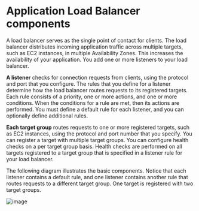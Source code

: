 # Application Load Balancer components

A load balancer serves as the single point of contact for clients. The load balancer distributes incoming application traffic across multiple targets, such as EC2 instances, in multiple Availability Zones. This increases the availability of your application. You add one or more listeners to your load balancer.

**A listener** checks for connection requests from clients, using the protocol and port that you configure. The rules that you define for a listener determine how the load balancer routes requests to its registered targets. Each rule consists of a priority, one or more actions, and one or more conditions. When the conditions for a rule are met, then its actions are performed. You must define a default rule for each listener, and you can optionally define additional rules.

**Each target group** routes requests to one or more registered targets, such as EC2 instances, using the protocol and port number that you specify. You can register a target with multiple target groups. You can configure health checks on a per target group basis. Health checks are performed on all targets registered to a target group that is specified in a listener rule for your load balancer.

The following diagram illustrates the basic components. Notice that each listener contains a default rule, and one listener contains another rule that routes requests to a different target group. One target is registered with two target groups.

![image](https://github.com/rlaisqls/TIL/assets/81006587/5c10632a-359b-4493-a8d3-7e2515e1b2d0)
